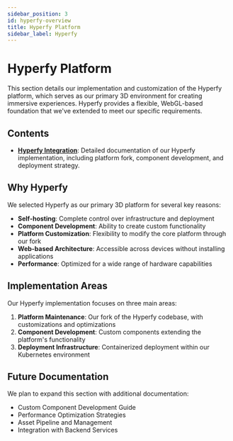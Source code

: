 ```yaml
---
sidebar_position: 3
id: hyperfy-overview
title: Hyperfy Platform
sidebar_label: Hyperfy
---
```


# Hyperfy Platform

This section details our implementation and customization of the Hyperfy platform, which serves as our primary 3D environment for creating immersive experiences. Hyperfy provides a flexible, WebGL-based foundation that we've extended to meet our specific requirements.

## Contents

- **[Hyperfy Integration](hyperfy-integration)**: Detailed documentation of our Hyperfy implementation, including platform fork, component development, and deployment strategy.

## Why Hyperfy

We selected Hyperfy as our primary 3D platform for several key reasons:

- **Self-hosting**: Complete control over infrastructure and deployment
- **Component Development**: Ability to create custom functionality
- **Platform Customization**: Flexibility to modify the core platform through our fork
- **Web-based Architecture**: Accessible across devices without installing applications
- **Performance**: Optimized for a wide range of hardware capabilities

## Implementation Areas

Our Hyperfy implementation focuses on three main areas:

1. **Platform Maintenance**: Our fork of the Hyperfy codebase, with customizations and optimizations
2. **Component Development**: Custom components extending the platform's functionality
3. **Deployment Infrastructure**: Containerized deployment within our Kubernetes environment

## Future Documentation

We plan to expand this section with additional documentation:

- Custom Component Development Guide
- Performance Optimization Strategies
- Asset Pipeline and Management
- Integration with Backend Services 